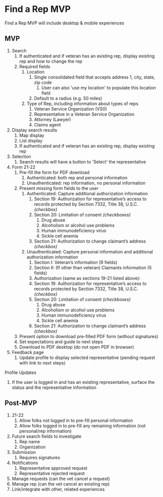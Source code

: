 # Find a Rep MVP

Find a Rep MVP will include desktop & mobile experiences

## MVP

1. Search
    1. If authenticated and if veteran has an existing rep, display existing rep and how to change the rep
    1. Required fields
        1. Location 
            1. Single consolidated field that accepts address 1, city, state, zip code
                1. User can also 'use my location' to populate this location field
            1. Default to a radius (e.g. 50 miles)
        1. Type of Rep, including information about types of reps
            1. Veteran Service Organization (VS0)
            1. Representative in a Veteran Service Organization
            1. Attorney (Lawyer)
            1. Claims agent
1. Display search results
    1. Map display
    1. List display 
    1. If authenticated and if veteran has an existing rep, display existing rep
1. Selection
    1. Search results will have a button to 'Select' the representative
1. Form 21-22
    1. Pre-fill the form for PDF download
        1. Authenticated: both rep and personal information
        1. Unauthenticated: rep information, no personal information
    1. Present missing form fields to the user
        1. Authenticated: Capture additional authorization information
            1. Section 19: Authorization for representative’s access to records protected by Section 7332, Title 38, U.S.C. _(checkbox)_
            1. Section 20: Limitation of consent _(checkboxes)_
                1. Drug abuse
                1. Alcoholism or alcohol use problems
                1. Human immunodeficiency virus
                1. Sickle cell anemia
            1. Section 21: Authorization to change claimant’s address _(checkbox)_
        1. Unauthenticated: Capture personal information and additional authorization information 
            1. Section I: Veteran’s information (9 fields)
            1. Section II: (If other than veteran) Claimants information (5 fields)
            1. Authorization (same as sections 19-21 listed above):
            1. Section 19: Authorization for representative’s access to records protected by Section 7332, Title 38, U.S.C. _(checkbox)_
            1. Section 20: Limitation of consent _(checkboxes)_
                1. Drug abuse
                1. Alcoholism or alcohol use problems
                1. Human immunodeficiency virus
                1. Sickle cell anemia
            1. Section 21: Authorization to change claimant’s address _(checkbox)_
    1. Present option to download pre-filled PDF form (without signatures)
    1. Set expectations and guide to next steps
    1. Download to PDF desktop (do not open PDF in browser)
1. Feedback page
    1. Update profile to display selected representative (pending request with link to next steps)

Profile Updates

1. If the user is logged in and has an existing representative, surface the status and the representative information

## Post-MVP

1. 21-22
    1. Allow folks not logged in to pre-fill personal information
    1. Allow folks logged in to pre-fill any remaining information (not personal/rep information)
1. Future search fields to investigate
    1. Rep name
    1. Organization
1. Submission
    1. Requires signatures
1. Notifications
    1. Representative approved request
    1. Representative rejected request
1. Manage requests (can the vet cancel a request)
1. Manage rep (can the vet cancel an existing rep)
1. Link/integrate with other, related experiences
